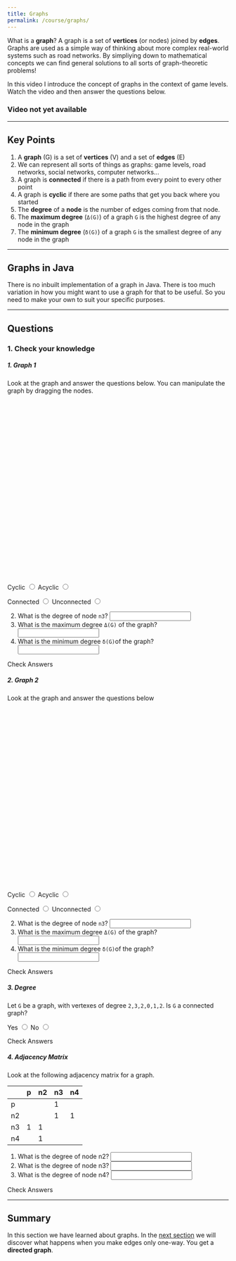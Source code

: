 ```yaml
---
title: Graphs
permalink: /course/graphs/
---
```


What is a **graph**? A graph is a set of **vertices** (or nodes) joined by **edges**. Graphs are used as a simple way of thinking about more complex real-world systems such as road networks. By simpliying down to mathematical concepts we can find general solutions to all sorts of graph-theoretic problems!

In this video I introduce the concept of graphs in the context of game levels. Watch the video and then answer the questions below.

### Video not yet available

---

## Key Points

1. A **graph** (G) is a set of **vertices** (V) and a set of **edges** (E)
2. We can represent all sorts of things as graphs: game levels, road networks, social networks, computer networks...
4. A graph is **connected** if there is a path from every point to every other point
5. A graph is **cyclic** if there are some paths that get you back where you started
6. The **degree** of a **node** is the number of edges coming from that node.
7. The **maximum degree** (`Δ(G)`) of a graph `G` is the highest degree of any node in the graph
8. The **minimum degree** (`δ(G)`) of a graph `G` is the smallest degree of any node in the graph

---

## Graphs in Java

There is no inbuilt implementation of a graph in Java. There is too much variation in how you might want to use a graph for that to be useful. So you need to make your own to suit your specific purposes.

---

<script src="https://cdnjs.cloudflare.com/ajax/libs/cytoscape/3.16.2/cytoscape.min.js" integrity="sha512-90CUvhfbtRMgSr2cvzgYyGchUg2CtOHMavYdm03huN42UAjWtKhHBsQ+H7K4KGJ4MeS0P9FiZZwC7lxnIl6isg==" crossorigin="anonymous"></script>

## Questions

### 1. Check your knowledge

##### 1. Graph 1

Look at the graph and answer the questions below. You can manipulate the graph by dragging the nodes.

<div id="graph1" style="display: block; width:100%; height:400px"></div>

<script>
var cy = cytoscape({
    container: document.getElementById('graph1'), // container to render in

    elements: [ // list of graph elements to start with
        { // node a
        data: { id: 'n1' }
        },
        { // node b
        data: { id: 'n2' }
        },
        { // node b
        data: { id: 'n3' }
        },
        { // node b
        data: { id: 'n4' }
        },
        { // edge ab
        data: { id: '12', source: 'n1', target: 'n2' }
        },
        { // edge 
        data: { id: '23', source: 'n2', target: 'n3' }
        },
        { // edge 
        data: { id: '34', source: 'n3', target: 'n4' }
        },
        { // edge 
        data: { id: '24', source: 'n2', target: 'n4' }
        }
    ],

    style: [ // the stylesheet for the graph
        {
        selector: 'node',
        style: {
            'background-color': '#666',
            'label': 'data(id)'
        }
        },

        {
        selector: 'edge',
        style: {
            'width': 3,
            'line-color': '#ccc',
            'target-arrow-color': '#ccc',
            'target-arrow-shape': 'none',
            'curve-style': 'bezier'
        }
        }
    ],

    layout: {
        name: 'cose',
        animate: false,
        fit: true, // whether to fit the viewport to the graph
        padding: 0, // the padding on fit
    }
});
cy.userPanningEnabled( false );
cy.minZoom(1);
cy.maxZoom(1);
</script>

<label for ="q11t">Cyclic</label> <input type="radio" name="q11" id="q11t" data-answer value="t"/> 
<label for ="q11f">Acyclic</label> <input type="radio" name="q11" id="q11f" value="f"/> <span id="q11c" style="display:inline-block"></span>

<label for ="q12t">Connected</label> <input type="radio" name="q12" id="q12t" data-answer value="t"/>
<label for ="q12f">Unconnected</label> <input type="radio" name="q12" id="q12f" value="f"/> <span id="q12c" style="display:inline-block"></span>

2. <label for ="q21"> What is the degree of node `n3`?</label> <input type="text" id="q21" data-answer="2"/> <span id="q21c" style="display:inline-block"></span>
3. <label for ="q22"> What is the maximum degree `Δ(G)` of the graph?</label> <input type="text" id="q22" data-answer="3"/><span id="q22c" style="display:inline-block"></span>
4. <label for ="q23"> What is the minimum degree `δ(G)`of the graph?</label> <input type="text" id="q23" data-answer="1"/> <span id="q23c" style="display:inline-block"></span>

<a class="btn btn-primary" type="submit" onClick="checkAnswers('q1','q2')">Check Answers</a>
<script src="/assets/check.js"></script>

##### 2. Graph 2

Look at the graph and answer the questions below

<div id="graph2" style="display: block; width:100%; height:400px"></div>

<script>
var cy2 = cytoscape({
    container: document.getElementById('graph2'), // container to render in

    elements: [ // list of graph elements to start with
        { data: { id: 'n1' } },
        { data: { id: 'n2' } },
        { data: { id: 'n3' } },
        { data: { id: 'n4' } },
        { data: { id: 'n5' } },
        { data: { id: 'n6' } },
        { data: { id: 'n7' } },
        { data: { id: 'e1', source: 'n1', target: 'n2' } },
        { data: { id: 'e2', source: 'n2', target: 'n3' } },
        { data: { id: 'e3', source: 'n3', target: 'n4' } },
        { data: { id: 'e4', source: 'n4', target: 'n5' } },
        { data: { id: 'e5', source: 'n6', target: 'n7' } },
        { data: { id: 'e7', source: 'n1', target: 'n3' } },
        { data: { id: 'e8', source: 'n2', target: 'n4' } },
        { data: { id: 'e9', source: 'n1', target: 'n5' } },
    ],

    style: [ // the stylesheet for the graph
        {
        selector: 'node',
        style: {
            'background-color': '#666',
            'label': 'data(id)'
        }
        },

        {
        selector: 'edge',
        style: {
            'width': 3,
            'line-color': '#ccc',
            'target-arrow-color': '#ccc',
            'target-arrow-shape': 'none',
            'curve-style': 'bezier'
        }
        }
    ],

    layout: {
        animate: false,
        name: 'cose',
        fit: true, // whether to fit the viewport to the graph
        padding: 0, // the padding on fit
    }
});
cy2.userPanningEnabled( false );
cy2.minZoom(1);
cy2.maxZoom(1);
</script>

<label for ="q51t">Cyclic</label> <input type="radio" name="q51" id="q51t" data-answer value="t"/>
<label for ="q51f">Acyclic</label> <input type="radio" name="q51" id="q51f" value="f"/> <span id="q51c" style="display:inline-block"></span>

<label for ="q52t">Connected</label> <input type="radio" name="q52" id="q52t" value="t"/>
<label for ="q52f">Unconnected</label> <input type="radio" name="q52" id="q52f" data-answer value="f"/> <span id="q52c" style="display:inline-block"></span>

2. <label for ="q61"> What is the degree of node `n3`?</label> <input type="text" id="q61" data-answer="3"/>  <span id="q61c" style="display:inline-block"></span>
3. <label for ="q62"> What is the maximum degree `Δ(G)` of the graph?</label> <input type="text" id="q62" data-answer="3"/> <span id="q62c" style="display:inline-block"></span>
4. <label for ="q63"> What is the minimum degree `δ(G)`of the graph?</label> <input type="text" id="q63" data-answer="1"/> <span id="q63c" style="display:inline-block"></span>

<a class="btn btn-primary" type="submit" onClick="checkAnswers('q5','q6')">Check Answers</a>

##### 3. Degree

Let `G` be a graph, with vertexes of degree `2,3,2,0,1,2`. Is `G` a connected graph?

<label for ="q3t">Yes</label> <input type="radio" name="q3" id="q3t" value="t"/>
<label for ="q3f">No</label> <input type="radio" name="q3" id="q3f" data-answer value="f"/> <span id="q3c" style="display:inline-block"></span>

<a class="btn btn-primary" type="submit" onClick="checkAnswers('q3')">Check Answers</a>

##### 4. Adjacency Matrix

Look at the following adjacency matrix for a graph.

|    | p | n2 | n3 | n4 |
|----|---|----|----|----|
| p  |   |    | 1  |    |
| n2 |   |    | 1  |  1 |
| n3 | 1 | 1  |    |    |
| n4 |   | 1  |    |    |

1. <label for ="q41">What is the degree of node n2?</label> <input type="text" id="q41" data-answer="2"/> <span id="q41c" style="display:inline-block"></span>
2. <label for ="q42">What is the degree of node n3?</label> <input type="text" id="q42" data-answer="2"/> <span id="q42c" style="display:inline-block"></span>
3. <label for ="q43">What is the degree of node n4?</label> <input type="text" id="q43" data-answer="1"/> <span id="q43c" style="display:inline-block"></span>

<a class="btn btn-primary" type="submit" onClick="checkAnswers('q4')">Check Answers</a>

---

## Summary

In this section we have learned about graphs. In the [next section](../directed-graphs/) we will discover what happens when you make edges only one-way. You get a **directed graph**.